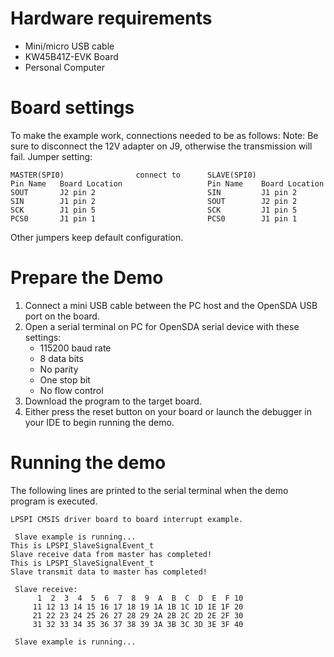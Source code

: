 Hardware requirements
=====================
- Mini/micro USB cable
- KW45B41Z-EVK Board
- Personal Computer

Board settings
==============
To make the example work, connections needed to be as follows:
Note: Be sure to disconnect the 12V adapter on J9, otherwise the transmission will fail.
Jumper setting:

~~~~~~~~~~~~~~~~~~~~~~~~~~~~~~~~~~~~~~~~~~~~~~~~~~~~~~~~~~~~~~~~~~~~~~
MASTER(SPI0)                connect to      SLAVE(SPI0)
Pin Name   Board Location                   Pin Name    Board Location
SOUT       J2 pin 2                         SIN         J1 pin 2
SIN        J1 pin 2                         SOUT        J2 pin 2
SCK        J1 pin 5                         SCK         J1 pin 5
PCS0       J1 pin 1                         PCS0        J1 pin 1
~~~~~~~~~~~~~~~~~~~~~~~~~~~~~~~~~~~~~~~~~~~~~~~~~~~~~~~~~~~~~~~~~~~~~~

Other jumpers keep default configuration.

Prepare the Demo
================
1. Connect a mini USB cable between the PC host and the OpenSDA USB port on the board.
2. Open a serial terminal on PC for OpenSDA serial device with these settings:
    - 115200 baud rate
    - 8 data bits
    - No parity
    - One stop bit
    - No flow control
3. Download the program to the target board.
4. Either press the reset button on your board or launch the debugger in your IDE to begin running
   the demo.

Running the demo
================
The following lines are printed to the serial terminal when the demo program is executed.
~~~~~~~~~~~~~~~~~~~~~~~~~~~~~~~~~~~~~~~~~~~~~~~~~~~~~~~~~~~~
LPSPI CMSIS driver board to board interrupt example.

 Slave example is running...
This is LPSPI_SlaveSignalEvent_t
Slave receive data from master has completed!
This is LPSPI_SlaveSignalEvent_t
Slave transmit data to master has completed!

 Slave receive:
      1  2  3  4  5  6  7  8  9  A  B  C  D  E  F 10
     11 12 13 14 15 16 17 18 19 1A 1B 1C 1D 1E 1F 20
     21 22 23 24 25 26 27 28 29 2A 2B 2C 2D 2E 2F 30
     31 32 33 34 35 36 37 38 39 3A 3B 3C 3D 3E 3F 40

 Slave example is running...
~~~~~~~~~~~~~~~~~~~~~~~~~~~~~~~~~~~~~~~~~~~~~~~~~~~~~~~~~~~~
